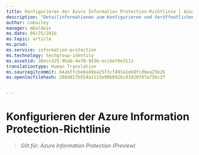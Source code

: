 ```yaml
---
title: Konfigurieren der Azure Information Protection-Richtlinie | Azure Information Protection
description: "Detailinformationen zum Konfigurieren und Veröffentlichen der Azure Information Protection-Richtlinie."
author: cabailey
manager: mbaldwin
ms.date: 09/25/2016
ms.topic: article
ms.prod: 
ms.service: information-protection
ms.technology: techgroup-identity
ms.assetid: 38ecc425-9bab-4e70-9436-eccbef0e3113
translationtype: Human Translation
ms.sourcegitcommit: b4abffcbe6e49ea25f3cf493a1e68fcd6ea25b26
ms.openlocfilehash: 286d817b554a1113e90b0926c83d20797e75bc2f


---
```


# Konfigurieren der Azure Information Protection-Richtlinie 

>*Gilt für: Azure Information Protection (Preview)*




<!--HONumber=Sep16_HO5-->


